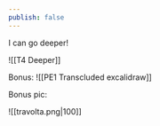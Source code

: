 ```yaml
---
publish: false
---
```

I can go deeper!

![[T4 Deeper]]

Bonus: 
![[PE1 Transcluded excalidraw]]

Bonus pic: 

![[travolta.png|100]]

